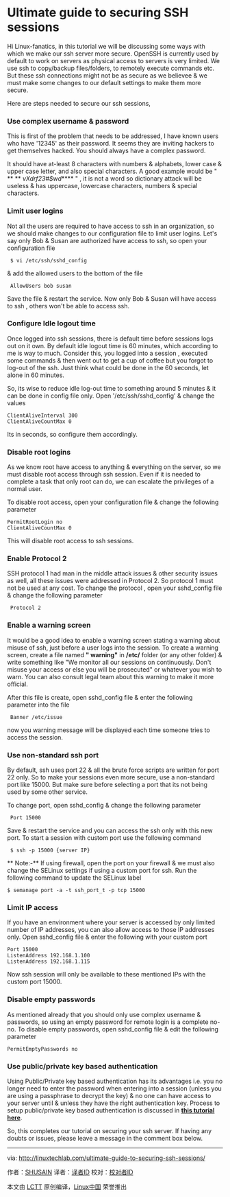 Ultimate guide to securing SSH sessions
======
Hi Linux-fanatics, in this tutorial we will be discussing some ways with which we make our ssh server more secure. OpenSSH is currently used by default to work on servers as physical access to servers is very limited. We use ssh to copy/backup files/folders, to remotely execute commands etc. But these ssh connections might not be as secure as we believee & we must make some changes to our default settings to make them more secure.

Here are steps needed to secure our ssh sessions,

### Use complex username & password

This is first of the problem that needs to be addressed, I have known users who have '12345' as their password. It seems they are inviting hackers to get themselves hacked. You should always have a complex password.

It should have at-least 8 characters with numbers & alphabets, lower case & upper case letter, and also special characters. A good example would be " ** ** _vXdrf23#$wd_**** " , it is not a word so dictionary attack will be useless & has uppercase, lowercase characters, numbers & special characters.

### Limit user logins

Not all the users are required to have access to ssh in an organization,  so we should make changes to our configuration file to limit user logins. Let's say only Bob & Susan are authorized have access to ssh, so open your configuration file

```
 $ vi /etc/ssh/sshd_config
```

& add the allowed users to the bottom of the file

```
 AllowUsers bob susan
```

Save the file & restart the service. Now only Bob & Susan will have access to ssh , others won't be able to access ssh.

### Configure Idle logout time


Once logged into ssh sessions, there is default time before sessions logs out on it own. By default idle logout time is 60 minutes, which according to me is way to much. Consider this, you logged into a session , executed some commands & then went out to get a cup of coffee but you forgot to log-out of the ssh. Just think what could be done in the 60 seconds, let alone in 60 minutes.

So, its wise to reduce idle log-out time to something around 5 minutes & it can be done in config file only. Open '/etc/ssh/sshd_config' & change the values

```
ClientAliveInterval 300
ClientAliveCountMax 0
```

Its in seconds, so configure them accordingly.

### Disable root logins

As we know root have access to anything & everything on the server, so we must disable root access through ssh session. Even if it is needed to complete a task that only root can do, we can escalate the  privileges of a normal user.

To disable root access, open your configuration file & change the following parameter

```
PermitRootLogin no
ClientAliveCountMax 0
```

This will disable root access to ssh sessions.

### Enable Protocol 2

SSH protocol 1 had man in the middle attack issues & other security issues as well, all these issues were addressed in Protocol 2. So protocol 1 must not be used at any cost. To change the protocol , open your sshd_config file & change the following parameter

```
 Protocol 2
```

### Enable a warning screen

It would be a good idea to enable a warning screen stating a warning about misuse of ssh, just before a user logs into the session. To create a warning screen, create a file named **" warning"** in **/etc/** folder (or any other folder)  & write something like "We monitor all our sessions on continuously. Don't misuse your access or else you will be prosecuted" or whatever you wish to warn. You can also consult legal team about this warning  to make it more official.

After this file is create, open sshd_config file & enter the following parameter into the file

```
 Banner /etc/issue
```

now you warning message will be displayed each time someone tries to access the session.

### Use non-standard ssh port

By default, ssh uses port 22 & all the brute force scripts are written for port 22 only. So to make your sessions even more secure, use a non-standard port like 15000. But make sure before selecting a port that its not being used by some other service.

To change port, open sshd_config & change the following parameter

```
 Port 15000
```

Save & restart the service and you can access the ssh only with this new port. To start a session with custom port use the following command

```
 $ ssh -p 15000 {server IP}
```

** Note:-** If using firewall, open the port on your firewall & we must also change the SELinux settings if using a custom port for ssh. Run the following command to update the SELinux label

```
$ semanage port -a -t ssh_port_t -p tcp 15000
```

### Limit IP access

If you have an environment where your server is accessed by only limited number of IP addresses, you can also allow access to those IP addresses only. Open sshd_config file & enter the following with your custom port

```
Port 15000
ListenAddress 192.168.1.100
ListenAddress 192.168.1.115
```

Now ssh session will only be available to these mentioned IPs with the custom port 15000.

### Disable empty passwords

As mentioned already that you should only use complex username & passwords, so using an empty password for remote login is a complete no-no. To disable empty passwords, open sshd_config file & edit the following parameter

```
PermitEmptyPasswords no
```

### Use public/private key based authentication

Using Public/Private key based authentication has its advantages i.e. you no longer need to enter the password when entering into a session (unless you are using a passphrase to decrypt the key) & no one can have access to your server until & unless they have the right authentication key. Process to setup public/private key based authentication is discussed in [**this tutorial here**][1].

So, this completes our tutorial on securing your ssh server. If having any doubts or issues, please leave a message in the comment box below.

--------------------------------------------------------------------------------

via: http://linuxtechlab.com/ultimate-guide-to-securing-ssh-sessions/

作者：[SHUSAIN][a]
译者：[译者ID](https://github.com/译者ID)
校对：[校对者ID](https://github.com/校对者ID)

本文由 [LCTT](https://github.com/LCTT/TranslateProject) 原创编译，[Linux中国](https://linux.cn/) 荣誉推出

[a]:http://linuxtechlab.com/author/shsuain/
[1]:http://linuxtechlab.com/configure-ssh-server-publicprivate-key/
[2]:https://www.facebook.com/techlablinux/
[3]:https://twitter.com/LinuxTechLab
[4]:https://plus.google.com/+linuxtechlab
[5]:http://linuxtechlab.com/contact-us-2/
